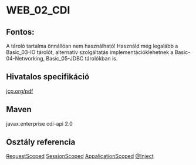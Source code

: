 # WEB_02_CDI

## Fontos:
A tároló tartalma önnállóan nem használható! Használd még legalább a Basic_03-IO tárolót, alternatív szolgáltatás implementációklehetnek a Basic-04-Networking, Basic_05-JDBC tárolókban is.

## Hivatalos specifikáció
[jcp.org/pdf](https://jcp.org/aboutJava/communityprocess/final/jsr365/index.html)

## Maven
<dependency>
            <groupId>javax.enterprise</groupId>
            <artifactId>cdi-api</artifactId>
            <version>2.0</version>
</dependency>


## Osztály referencia
[RequestScoped](https://docs.oracle.com/javaee/7/api/javax/enterprise/context/RequestScoped.html)
[SessionScoped](https://docs.oracle.com/javaee/7/api/javax/enterprise/context/SessionScoped.html)
[AppalicationScoped](https://docs.oracle.com/javaee/7/api/javax/enterprise/context/c.html)
[@Inject](https://docs.oracle.com/javaee/7/api/index.html?javax/enterprise/context/ApplicationScoped.html)

